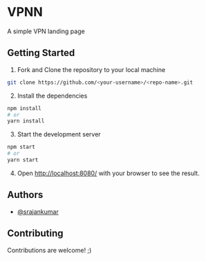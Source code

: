 # VPNN

A simple VPN landing page

## Getting Started

1. Fork and Clone the repository to your local machine

```bash
git clone https://github.com/<your-username>/<repo-name>.git
```

2. Install the dependencies

```bash
npm install
# or
yarn install
```

3. Start the development server

```bash
npm start
# or
yarn start
```

4. Open [http://localhost:8080/](http://localhost:8080/) with your browser to see the result.

## Authors

- [@srajankumar](https://github.com/srajankumar)

## Contributing

Contributions are welcome! ;)
